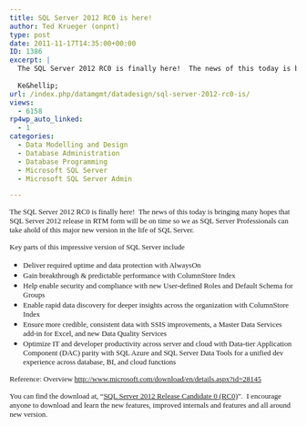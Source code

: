 ```yaml
---
title: SQL Server 2012 RC0 is here!
author: Ted Krueger (onpnt)
type: post
date: 2011-11-17T14:35:00+00:00
ID: 1386
excerpt: |
  The SQL Server 2012 RC0 is finally here!  The news of this today is bringing many hopes that SQL Server 2012 release in RTM form will be on time so we as SQL Server Professionals can take ahold of this major new version in the life of SQL Server.
   
  Ke&hellip;
url: /index.php/datamgmt/datadesign/sql-server-2012-rc0-is/
views:
  - 6158
rp4wp_auto_linked:
  - 1
categories:
  - Data Modelling and Design
  - Database Administration
  - Database Programming
  - Microsoft SQL Server
  - Microsoft SQL Server Admin

---
```

<span style="font-size: small;"><span style="font-family: verdana,geneva;">The SQL Server 2012 RC0 is finally here!  The news of this today is bringing many hopes that SQL Server 2012 release in RTM form will be on time so we as SQL Server Professionals can take ahold of this major new version in the life of SQL Server.</span></span>

<span style="font-size: small;"><span style="font-family: verdana,geneva;"> </span></span>

<span style="font-size: small;"><span style="font-family: verdana,geneva;">Key parts of this impressive version of SQL Server include</span></span>

<span style="font-size: small;"><span style="font-family: verdana,geneva;"> </span></span>

  * <span style="font-size: small;"><span style="font-family: verdana,geneva;">Deliver required uptime and data protection with AlwaysOn</span></span>
  * <span style="font-size: small;"><span style="font-family: verdana,geneva;">Gain breakthrough & predictable performance with ColumnStore Index</span></span>
  * <span style="font-size: small;"><span style="font-family: verdana,geneva;">Help enable security and compliance with new User-defined Roles and Default Schema for Groups</span></span>
  * <span style="font-size: small;"><span style="font-family: verdana,geneva;">Enable rapid data discovery for deeper insights across the organization with ColumnStore Index </span></span>
  * <span style="font-size: small;"><span style="font-family: verdana,geneva;">Ensure more credible, consistent data with SSIS improvements, a Master Data Services add-in for Excel, and new Data Quality Services</span></span>
  * <span style="font-size: small;"><span style="font-family: verdana,geneva;">Optimize IT and developer productivity across server and cloud with Data-tier Application Component (DAC) parity with SQL Azure and SQL Server Data Tools for a unified dev experience across database, BI, and cloud functions</span></span>

<span style="font-size: small;"><span style="font-family: verdana,geneva;"> </span></span>

<span style="font-size: small;"><span style="font-family: verdana,geneva;">Reference: Overview http://www.microsoft.com/download/en/details.aspx?id=28145</span></span>

<span style="font-size: small;"><span style="font-family: verdana,geneva;"> </span></span>

<span style="font-size: small;"><span style="font-family: verdana,geneva;">You can find the download at, “<a href="http://www.microsoft.com/download/en/details.aspx?id=28145">SQL Server 2012 Release Candidate 0 (RC0)</a>”.  I encourage anyone to download and learn the new features, improved internals and features and all around new version.</span></span>